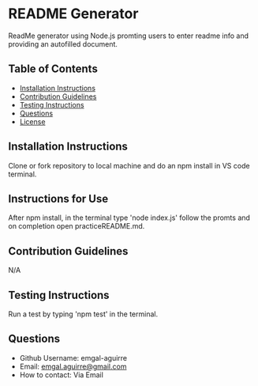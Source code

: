 # README Generator 
 ReadMe generator using Node.js promting users to enter readme info and providing an autofilled document. 
 ## Table of Contents 
 * [Installation Instructions](#Installation-Instructions) 
 * [Contribution Guidelines](#Contribution-Guidelines) 
 * [Testing Instructions](#Testing-Instructions) 
 * [Questions](#Questions) 
 * [License](#License) 
 ## Installation Instructions 
 Clone or fork repository to local machine and do an npm install in VS code terminal. 
 ## Instructions for Use 
 After npm install, in the terminal type 'node index.js' follow the promts and on completion open practiceREADME.md. 
 ## Contribution Guidelines  
 N/A 
 ## Testing Instructions 
 Run a test by typing 'npm test' in the terminal. 
 ## Questions  
 * Github Username: emgal-aguirre 
 * Email: emgal.aguirre@gmail.com 
 * How to contact: Via Email 